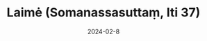 ---
layout: page
title: 'Laimė  (Somanassasuttaṃ, Iti 37)'
category: bylota
index: 
sortIndex: 37
suttacentral: iti37

date: 2024-02-8
tags: 
---